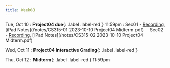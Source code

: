 ```yaml
---
title: Week08
---
```


Tue, Oct 10
: **Project04 due**{: .label .label-red } 11:59pm
: Sec01 - [Recording](https://usfca.zoom.us/rec/share/Y3zxZX_QOxbtBhDWRVjvaiMSZjRIsY2sNDARFXw04qE_WWkO10rM9hOgMxdsvozm.ZrQiTC7wWNrPmH3t?startTime=1696950499000),
          [iPad Notes](/notes/CS315-01 2023-10-10 Project04 Midterm.pdf)
&nbsp; &nbsp;
Sec02 - [Recording](https://usfca.zoom.us/rec/share/ZZYALBUBKfSM1U4gH_ZGfdR_RRcHEfhYO2wMl-fSSHIBYulCbrtM3KBLY6l2K8vD.WeczFKjie3v6JNkG?startTime=1696950499000),
        [iPad Notes](/notes/CS315-02 2023-10-10 Project04 Midterm.pdf)

Wed, Oct 11
: **Project04 Interactive Grading**{: .label .label-red }

Thu, Oct 12
: **Midterm**{: .label .label-red } 11:59pm
